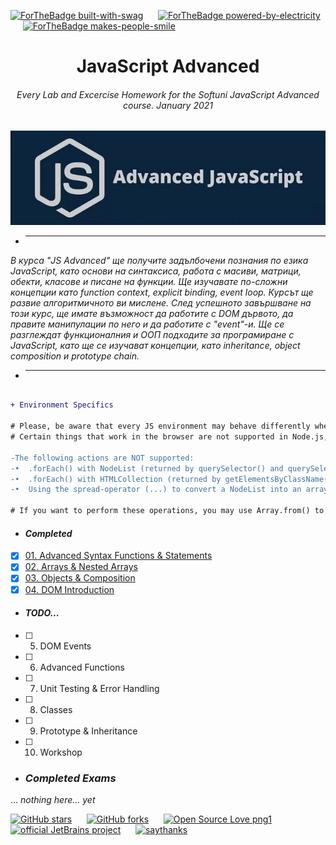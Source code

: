 [![ForTheBadge built-with-swag](http://ForTheBadge.com/images/badges/built-with-swag.svg)](https://GitHub.com/Naereen/)
&nbsp;&nbsp;&nbsp;&nbsp;
[![ForTheBadge powered-by-electricity](http://ForTheBadge.com/images/badges/powered-by-electricity.svg)](http://ForTheBadge.com)
&nbsp;&nbsp;&nbsp;&nbsp;
[![ForTheBadge makes-people-smile](http://ForTheBadge.com/images/badges/makes-people-smile.svg)](http://ForTheBadge.com)


<h1 align="center">JavaScript Advanced</h1>
<h6 align="center">Every Lab and Excercise Homework for the Softuni JavaScript Advanced course. January 2021</h6>

<p align="center">
    <a href="https://softuni.bg/trainings/3217/js-advanced-january-2021">
        <img src="advance_javascript.jpg"/>
    </a>
</p>

- <hr/>

_В курса "JS Advanced" ще получите задълбочени познания по езика JavaScript, като основи на синтаксиса, работа с масиви, матрици, обекти, класове и писане на функции. Ще изучавате по-сложни концепции като function context, explicit binding, event loop. Курсът ще развие алгоритмичното ви мислене. След успешното завършване на този курс, ще имате възможност да работите с DOM дървото, да правите манипулации по него и да работите с "event"-и. Ще се разглеждат функционалния и ООП подходите за програмиране с JavaScript, като ще се изучават концепции, като inheritance, object composition и prototype chain._

- <hr/>

```diff

+ Environment Specifics

# Please, be aware that every JS environment may behave differently when executing code. 
# Certain things that work in the browser are not supported in Node.js, which is the environment used by Judge.

-The following actions are NOT supported:
-•	.forEach() with NodeList (returned by querySelector() and querySelectorAll())
-•	.forEach() with HTMLCollection (returned by getElementsByClassName() and element.children)
-•	Using the spread-operator (...) to convert a NodeList into an array

# If you want to perform these operations, you may use Array.from() to first convert the collection into an array.


```

- <h4><i>Completed</i></h4>

- [x] [01. Advanced Syntax Functions & Statements](01%20Advanecd%20Syntax%20Functions%20and%20Statements)
- [x] [02. Arrays & Nested Arrays](02%20Arrays%20and%20Nested%20Arrays)
- [x] [03. Objects & Composition](03%20Objects%20and%20Composition)
- [x] [04. DOM Introduction](04%20DOM%20Introduction)

- <h4><i>TODO...</i></h4>

- [ ] 05. DOM Events
- [ ] 06. Advanced Functions
- [ ] 07. Unit Testing & Error Handling
- [ ] 08. Classes
- [ ] 09. Prototype & Inheritance
- [ ] 10. Workshop

- <h3><i>Completed Exams</i></h3>
... *nothing here... yet*


[![GitHub stars](https://img.shields.io/github/stars/Naereen/StrapDown.js.svg?style=social&label=Star&maxAge=2592000)](https://github.com/Sineastra/JS-Advanced-January-2021/stargazers)
&nbsp;&nbsp;&nbsp;&nbsp;
[![GitHub forks](https://img.shields.io/github/forks/Naereen/StrapDown.js.svg?style=social&label=Fork&maxAge=2592000)](https://github.com/Sineastra/JS-Advanced-January-2021/network/members)
&nbsp;&nbsp;&nbsp;&nbsp;
[![Open Source Love png1](https://badges.frapsoft.com/os/v1/open-source.png?v=103)](https://github.com/ellerbrock/open-source-badges/)
&nbsp;&nbsp;&nbsp;&nbsp;
[![official JetBrains project](http://jb.gg/badges/official.svg)](https://confluence.jetbrains.com/display/ALL/JetBrains+on+GitHub)
&nbsp;&nbsp;&nbsp;&nbsp;
[![saythanks](https://img.shields.io/badge/say-thanks-ff69b4.svg)](https://saythanks.io/to/lord.of.light.0002%40gmail.com)
&nbsp;&nbsp;&nbsp;&nbsp;
